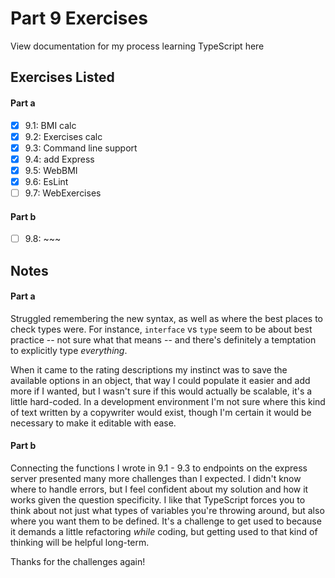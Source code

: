 
# Part 9 Exercises
View documentation for my process learning TypeScript here

## Exercises Listed
#### Part a
- [x] 9.1: BMI calc
- [x] 9.2: Exercises calc
- [x] 9.3: Command line support
- [x] 9.4: add Express
- [x] 9.5: WebBMI
- [x] 9.6: EsLint
- [ ] 9.7: WebExercises

#### Part b
- [ ] 9.8: ~~~

## Notes
#### Part a
Struggled remembering the new syntax, as well as where the best places to check types were. For instance, `interface` vs `type` seem to be about best practice -- not sure what that means -- and there's definitely a temptation to explicitly type _everything_.

When it came to the rating descriptions my instinct was to save the available options in an object, that way I could populate it easier and add more if I wanted, but I wasn't sure if this would actually be scalable, it's a little hard-coded. In a development environment I'm not sure where this kind of text written by a copywriter would exist, though I'm certain it would be necessary to make it editable with ease.

#### Part b
Connecting the functions I wrote in 9.1 - 9.3 to endpoints on the express server presented many more challenges than I expected. I didn't know where to handle errors, but I feel confident about my solution and how it works given the question specificity. I like that TypeScript forces you to think about not just what types of variables you're throwing around, but also where you want them to be defined. It's a challenge to get used to because it demands a little refactoring _while_ coding, but getting used to that kind of thinking will be helpful long-term.

Thanks for the challenges again!